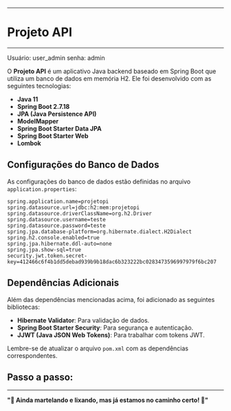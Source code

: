 
---

# Projeto API
---

Usuário: user_admin
senha: admin

O **Projeto API** é um aplicativo Java backend baseado em Spring Boot que utiliza um banco de dados em memória H2. Ele foi desenvolvido com as seguintes tecnologias:

- **Java 11**
- **Spring Boot 2.7.18**
- **JPA (Java Persistence API)**
- **ModelMapper**
- **Spring Boot Starter Data JPA**
- **Spring Boot Starter Web**
- **Lombok**

## Configurações do Banco de Dados

As configurações do banco de dados estão definidas no arquivo `application.properties`:

```properties
spring.application.name=projetopi
spring.datasource.url=jdbc:h2:mem:projetopi
spring.datasource.driverClassName=org.h2.Driver
spring.datasource.username=teste
spring.datasource.password=teste
spring.jpa.database-platform=org.hibernate.dialect.H2Dialect
spring.h2.console.enabled=true
spring.jpa.hibernate.ddl-auto=none
spring.jpa.show-sql=true
security.jwt.token.secret-key=412466c6f4b1dd5debad939b9b18dac6b323222bc0283473596997979f6bc207
```

## Dependências Adicionais

Além das dependências mencionadas acima, foi adicionado as seguintes bibliotecas:

- **Hibernate Validator**: Para validação de dados.
- **Spring Boot Starter Security**: Para segurança e autenticação.
- **JJWT (Java JSON Web Tokens)**: Para trabalhar com tokens JWT.

Lembre-se de atualizar o arquivo `pom.xml` com as dependências correspondentes.

## Passo a passo:



---

 **"🔨 Ainda martelando e lixando, mas já estamos no caminho certo! 🔧"**



 